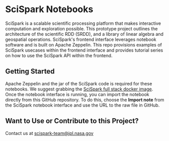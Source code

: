 # SciSpark Notebooks
SciSpark is a scalable scientific processing platform that makes interactive computation and exploration possible. This prototype project outlines the architecture of the scientific RDD (SRDD), and a library of linear algebra and geospatial operations. SciSpark's frontend interface leverages notebook software and is built on Apache Zeppelin. 
This repo provisions examples of SciSpark usecases within the frontend interface and provides tutorial series on how to use the SciSpark API within the frontend.

## Getting Started
Apache Zeppelin and the jar of the SciSpark code is required for these notebooks. We suggest grabbing the [SciSpark full stack docker image](https://github.com/SciSpark/docker-scispark-zeppelin). Once the notebook interface is running, you can import the notebook directly from this GitHub repository. To do this, choose the **Import note** from the SciSpark notebook interface and use the URL to the raw file in GitHub.

## Want to Use or Contribute to this Project? 
Contact us at scispark-team@jpl.nasa.gov
